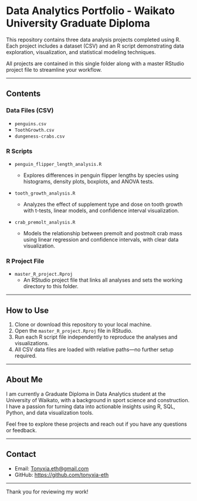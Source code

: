 # Data Analytics Portfolio - Waikato University Graduate Diploma

This repository contains three data analysis projects completed using R. Each project includes a dataset (CSV) and an R script demonstrating data exploration, visualization, and statistical modeling techniques.

All projects are contained in this single folder along with a master RStudio project file to streamline your workflow.

---

## Contents

### Data Files (CSV)
- `penguins.csv`  
- `ToothGrowth.csv`  
- `dungeness-crabs.csv`  

### R Scripts
- `penguin_flipper_length_analysis.R`  
  - Explores differences in penguin flipper lengths by species using histograms, density plots, boxplots, and ANOVA tests.
  
- `tooth_growth_analysis.R`  
  - Analyzes the effect of supplement type and dose on tooth growth with t-tests, linear models, and confidence interval visualization.
  
- `crab_premolt_analysis.R`  
  - Models the relationship between premolt and postmolt crab mass using linear regression and confidence intervals, with clear data visualization.

### R Project File
- `master_R_project.Rproj`  
  - An RStudio project file that links all analyses and sets the working directory to this folder.

---

## How to Use

1. Clone or download this repository to your local machine.  
2. Open the `master_R_project.Rproj` file in RStudio.  
3. Run each R script file independently to reproduce the analyses and visualizations.  
4. All CSV data files are loaded with relative paths—no further setup required.

---

## About Me

I am currently a Graduate Diploma in Data Analytics student at the University of Waikato, with a background in sport science and construction. I have a passion for turning data into actionable insights using R, SQL, Python, and data visualization tools.

Feel free to explore these projects and reach out if you have any questions or feedback.

---

## Contact

- Email: Tonyxia.eth@gmail.com  
- GitHub: https://github.com/tonyxia-eth
---

Thank you for reviewing my work!

